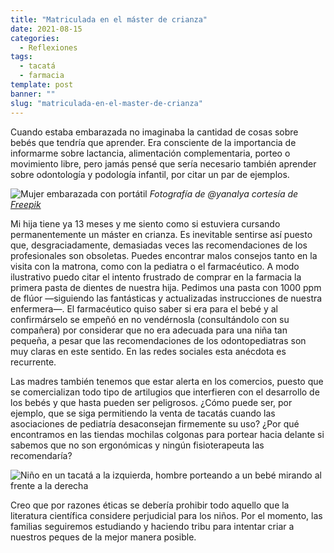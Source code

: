 ```yaml
---
title: "Matriculada en el máster de crianza"
date: 2021-08-15
categories:
  - Reflexiones
tags:
  - tacatá
  - farmacia
template: post
banner: ""
slug: "matriculada-en-el-master-de-crianza"
---
```


Cuando estaba embarazada no imaginaba la cantidad de cosas sobre bebés que tendría que aprender. Era consciente de la importancia de informarme sobre lactancia, alimentación complementaria, porteo o movimiento libre, pero jamás pensé que sería necesario también aprender sobre odontología y podología infantil, por citar un par de ejemplos.

![Mujer embarazada con portátil](https://i.imgur.com/JwQkYax.jpg)
*Fotografía de @yanalya cortesía de <a href="https://www.freepik.es">Freepik</a>*

Mi hija tiene ya 13 meses y me siento como si estuviera cursando permanentemente un máster en crianza. Es inevitable sentirse así puesto que, desgraciadamente, demasiadas veces las recomendaciones de los profesionales son obsoletas. Puedes encontrar malos consejos tanto en la visita con la matrona, como con la pediatra o el farmacéutico. A modo ilustrativo puedo citar el intento frustrado de comprar en la farmacia la primera pasta de dientes de nuestra hija. Pedimos una pasta  con 1000 ppm de flúor —siguiendo las fantásticas y actualizadas instrucciones de nuestra enfermera—. El farmacéutico quiso saber si era para el bebé y al confirmárselo se empeñó en no vendérnosla (consultándolo con su compañera) por considerar que no era adecuada para una niña tan pequeña, a pesar que las recomendaciones de los odontopediatras son muy claras en este sentido. En las redes sociales esta anécdota es recurrente. 

Las madres también tenemos que estar alerta en los comercios, puesto que se comercializan todo tipo de artilugios que interfieren con el desarrollo de los bebés y que hasta pueden ser peligrosos. ¿Cómo puede ser, por ejemplo, que se siga permitiendo la venta de tacatás cuando las asociaciones de pediatría desaconsejan firmemente su uso? 
¿Por qué encontramos en las tiendas mochilas colgonas para portear hacia delante si sabemos que no son ergonómicas y ningún fisioterapeuta las recomendaría?

![Niño en un tacatá a la izquierda, hombre porteando a un bebé mirando al frente a la derecha](https://i.imgur.com/coVcv0h.jpg)

Creo que por razones éticas se debería prohibir todo aquello que la literatura científica considere perjudicial para los niños. Por el momento, las familias seguiremos estudiando y haciendo tribu para intentar criar a nuestros peques de la mejor manera posible.